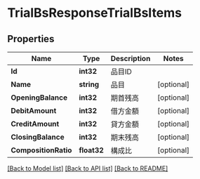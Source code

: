# TrialBsResponseTrialBsItems

## Properties

Name | Type | Description | Notes
------------ | ------------- | ------------- | -------------
**Id** | **int32** | 品目ID | 
**Name** | **string** | 品目 | [optional] 
**OpeningBalance** | **int32** | 期首残高 | [optional] 
**DebitAmount** | **int32** | 借方金額 | [optional] 
**CreditAmount** | **int32** | 貸方金額 | [optional] 
**ClosingBalance** | **int32** | 期末残高 | [optional] 
**CompositionRatio** | **float32** | 構成比 | [optional] 

[[Back to Model list]](../README.md#documentation-for-models) [[Back to API list]](../README.md#documentation-for-api-endpoints) [[Back to README]](../README.md)


